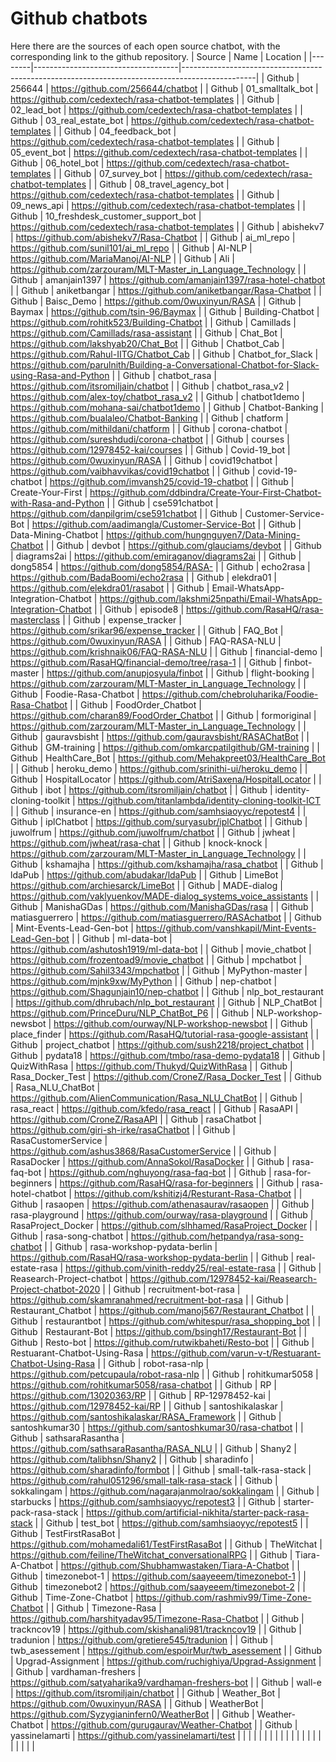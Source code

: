 # Github chatbots

Here there are the sources of each open source chatbot, with the corresponding link to the github repository.
| Source | Name                               | Location                                                                                       |
|--------|------------------------------------|------------------------------------------------------------------------------------------------|
| Github | 256644                             | https://github.com/256644/chatbot                                                              |
| Github | 01_smalltalk_bot                   | https://github.com/cedextech/rasa-chatbot-templates                                            |
| Github | 02_lead_bot                        | https://github.com/cedextech/rasa-chatbot-templates                                            |
| Github | 03_real_estate_bot                 | https://github.com/cedextech/rasa-chatbot-templates                                            |
| Github | 04_feedback_bot                    | https://github.com/cedextech/rasa-chatbot-templates                                            |
| Github | 05_event_bot                       | https://github.com/cedextech/rasa-chatbot-templates                                            |
| Github | 06_hotel_bot                       | https://github.com/cedextech/rasa-chatbot-templates                                            |
| Github | 07_survey_bot                      | https://github.com/cedextech/rasa-chatbot-templates                                            |
| Github | 08_travel_agency_bot               | https://github.com/cedextech/rasa-chatbot-templates                                            |
| Github | 09_news_api                        | https://github.com/cedextech/rasa-chatbot-templates                                            |
| Github | 10_freshdesk_customer_support_bot  | https://github.com/cedextech/rasa-chatbot-templates                                            |
| Github | abishekv7                          | https://github.com/abishekv7/Rasa-Chatbot                                                      |
| Github | ai_ml_repo                         | https://github.com/sunil101/ai_ml_repo                                                         |
| Github | AI-NLP                             | https://github.com/MariaManoj/AI-NLP                                                           |
| Github | Ali                                | https://github.com/zarzouram/MLT-Master_in_Language_Technology                                 |
| Github | amanjain1397                       | https://github.com/amanjain1397/rasa-hotel-chatbot                                             |
| Github | aniketbangar                       | https://github.com/aniketbangar/Rasa-Chatbot                                                   |
| Github | Baisc_Demo                         | https://github.com/0wuxinyun/RASA                                                              |
| Github | Baymax                             | https://github.com/tsin-96/Baymax                                                              |
| Github | Building-Chatbot                   | https://github.com/rohitk523/Building-Chatbot                                                  |
| Github | Camillads                          | https://github.com/Camillads/rasa-assistant                                                    |
| Github | Chat_Bot                           | https://github.com/lakshyab20/Chat_Bot                                                         |
| Github | Chatbot_Cab                        | https://github.com/Rahul-IITG/Chatbot_Cab                                                      |
| Github | Chatbot_for_Slack                  | https://github.com/parulnith/Building-a-Conversational-Chatbot-for-Slack-using-Rasa-and-Python |
| Github | chatbot_rasa                       | https://github.com/itsromiljain/chatbot                                                        |
| Github | chatbot_rasa_v2                    | https://github.com/alex-toy/chatbot_rasa_v2                                                    |
| Github | chatbot1demo                       | https://github.com/mohana-sai/chatbot1demo                                                     |
| Github | Chatbot-Banking                    | https://github.com/bualaleo/Chatbot-Banking                                                    |
| Github | chatform                           | https://github.com/mithildani/chatform                                                         |
| Github | corona-chatbot                     | https://github.com/sureshdudi/corona-chatbot                                                   |
| Github | courses                            | https://github.com/12978452-kai/courses                                                        |
| Github | Covid-19_bot                       | https://github.com/0wuxinyun/RASA                                                              |
| Github | covid19chatbot                     | https://github.com/vaibhavvikas/covid19chatbot                                                 |
| Github | covid-19-chatbot                   | https://github.com/imvansh25/covid-19-chatbot                                                  |
| Github | Create-Your-First                  | https://github.com/ddbindra/Create-Your-First-Chatbot-with-Rasa-and-Python                     |
| Github | cse591chatbot                      | https://github.com/danpilgrim/cse591chatbot                                                    |
| Github | Customer-Service-Bot               | https://github.com/aadimangla/Customer-Service-Bot                                             |
| Github | Data-Mining-Chatbot                | https://github.com/hungnguyen7/Data-Mining-Chatbot                                             |
| Github | devbot                             | https://github.com/glauciams/devbot                                                            |
| Github | diagrams2ai                        | https://github.com/emiraganov/diagrams2ai                                                      |
| Github | dong5854                           | https://github.com/dong5854/RASA-                                                              |
| Github | echo2rasa                          | https://github.com/BadaBoomi/echo2rasa                                                         |
| Github | elekdra01                          | https://github.com/elekdra01/rasabot                                                           |
| Github | Email-WhatsApp-Integration-Chatbot | https://github.com/lakshmi25npathi/Email-WhatsApp-Integration-Chatbot                          |
| Github | episode8                           | https://github.com/RasaHQ/rasa-masterclass                                                     |
| Github | expense_tracker                    | https://github.com/srikar96/expense_tracker                                                    |
| Github | FAQ_Bot                            | https://github.com/0wuxinyun/RASA                                                              |
| Github | FAQ-RASA-NLU                       | https://github.com/krishnaik06/FAQ-RASA-NLU                                                    |
| Github | financial-demo                     | https://github.com/RasaHQ/financial-demo/tree/rasa-1                                           |
| Github | finbot-master                      | https://github.com/anupjosyula/finbot                                                          |
| Github | flight-booking                     | https://github.com/zarzouram/MLT-Master_in_Language_Technology                                 |
| Github | Foodie-Rasa-Chatbot                | https://github.com/chebroluharika/Foodie-Rasa-Chatbot                                          |
| Github | FoodOrder_Chatbot                  | https://github.com/charan89/FoodOrder_Chatbot                                                  |
| Github | formoriginal                       | https://github.com/zarzouram/MLT-Master_in_Language_Technology                                 |
| Github | gauravsbisht                       | https://github.com/gauravsbisht/RASAChatBot                                                    |
| Github | GM-training                        | https://github.com/omkarcpatilgithub/GM-training                                               |
| Github | HealthCare_Bot                     | https://github.com/Mehakpreet03/HealthCare_Bot                                                 |
| Github | heroku_demo                        | https://github.com/srinithi-ui/heroku_demo                                                     |
| Github | HospitalLocator                    | https://github.com/AtriSaxena/HospitalLocator                                                  |
| Github | ibot                               | https://github.com/itsromiljain/chatbot                                                        |
| Github | identity-cloning-toolkit           | https://github.com/titanlambda/identity-cloning-toolkit-ICT                                    |
| Github | insurance-en                       | https://github.com/samhsiaoyyc/repotest4                                                       |
| Github | iplChatbot                         | https://github.com/suryasubr/iplChatbot                                                        |
| Github | juwolfrum                          | https://github.com/juwolfrum/chatbot                                                           |
| Github | jwheat                             | https://github.com/jwheat/rasa-chat                                                            |
| Github | knock-knock                        | https://github.com/zarzouram/MLT-Master_in_Language_Technology                                 |
| Github | kshamajha                          | https://github.com/kshamajha/rasa_chatbot                                                      |
| Github | ldaPub                             | https://github.com/abudakar/ldaPub                                                             |
| Github | LimeBot                            | https://github.com/archiesarck/LimeBot                                                         |
| Github | MADE-dialog                        | https://github.com/vaklyuenkov/MADE-dialog_systems_voice_assistants                            |
| Github | ManishaGDas                        | https://github.com/ManishaGDas/rasa                                                            |
| Github | matiasguerrero                     | https://github.com/matiasguerrero/RASAchatbot                                                  |
| Github | Mint-Events-Lead-Gen-bot           | https://github.com/vanshkapil/Mint-Events-Lead-Gen-bot                                         |
| Github | ml-data-bot                        | https://github.com/ashutosh1919/ml-data-bot                                                    |
| Github | movie_chatbot                      | https://github.com/frozentoad9/movie_chatbot                                                   |
| Github | mpchatbot                          | https://github.com/Sahil3343/mpchatbot                                                         |
| Github | MyPython-master                    | https://github.com/mjnk9xw/MyPython                                                            |
| Github | nep-chatbot                        | https://github.com/Shagunjain10/nep-chatbot                                                    |
| Github | nlp_bot_restaurant                 | https://github.com/dhrubach/nlp_bot_restaurant                                                 |
| Github | NLP_ChatBot                        | https://github.com/PrinceDuru/NLP_ChatBot_P6                                                   |
| Github | NLP-workshop-newsbot               | https://github.com/ourway/NLP-workshop-newsbot                                                 |
| Github | place_finder                       | https://github.com/RasaHQ/tutorial-rasa-google-assistant                                       |
| Github | project_chatbot                    | https://github.com/sush2218/project_chatbot                                                    |
| Github | pydata18                           | https://github.com/tmbo/rasa-demo-pydata18                                                     |
| Github | QuizWithRasa                       | https://github.com/Thukyd/QuizWithRasa                                                         |
| Github | Rasa_Docker_Test                   | https://github.com/CroneZ/Rasa_Docker_Test                                                     |
| Github | Rasa_NLU_ChatBot                   | https://github.com/AlienCommunication/Rasa_NLU_ChatBot                                         |
| Github | rasa_react                         | https://github.com/kfedo/rasa_react                                                            |
| Github | RasaAPI                            | https://github.com/CroneZ/RasaAPI                                                              |
| Github | rasaChatbot                        | https://github.com/giri-sh-irke/rasaChatbot                                                    |
| Github | RasaCustomerService                | https://github.com/ashus3868/RasaCustomerService                                               |
| Github | RasaDocker                         | https://github.com/AnnaSokol/RasaDocker                                                        |
| Github | rasa-faq-bot                       | https://github.com/nghuyong/rasa-faq-bot                                                       |
| Github | rasa-for-beginners                 | https://github.com/RasaHQ/rasa-for-beginners                                                   |
| Github | rasa-hotel-chatbot                 | https://github.com/kshitizj4/Resturant-Rasa-Chatbot                                            |
| Github | rasaopen                           | https://github.com/athenasaurav/rasaopen                                                       |
| Github | rasa-playground                    | https://github.com/ourway/rasa-playground                                                      |
| Github | RasaProject_Docker                 | https://github.com/slhhamed/RasaProject_Docker                                                 |
| Github | rasa-song-chatbot                  | https://github.com/hetpandya/rasa-song-chatbot                                                 |
| Github | rasa-workshop-pydata-berlin        | https://github.com/RasaHQ/rasa-workshop-pydata-berlin                                          |
| Github | real-estate-rasa                   | https://github.com/vinith-reddy25/real-estate-rasa                                             |
| Github | Reasearch-Project-chatbot          | https://github.com/12978452-kai/Reasearch-Project-chatbot-2020                                 |
| Github | recruitment-bot-rasa               | https://github.com/skamranahmed/recruitment-bot-rasa                                           |
| Github | Restaurant_Chatbot                 | https://github.com/manoj567/Restaurant_Chatbot                                                 |
| Github | restaurantbot                      | https://github.com/whitespur/rasa_shopping_bot                                                 |
| Github | Restaurant-Bot                     | https://github.com/bsingh17/Restaurant-Bot                                                     |
| Github | Resto-bot                          | https://github.com/rutwikbaheti/Resto-bot                                                      |
| Github | Restuarant-Chatbot-Using-Rasa      | https://github.com/varun-v-t/Restuarant-Chatbot-Using-Rasa                                     |
| Github | robot-rasa-nlp                     | https://github.com/petcupaula/robot-rasa-nlp                                                   |
| Github | rohitkumar5058                     | https://github.com/rohitkumar5058/rasa-chatbot                                                 |
| Github | RP                                 | https://github.com/13020363/RP                                                                 |
| Github | RP-12978452-kai                    | https://github.com/12978452-kai/RP                                                             |
| Github | santoshikalaskar                   | https://github.com/santoshikalaskar/RASA_Framework                                             |
| Github | santoshkumar30                     | https://github.com/santoshkumar30/rasa-chatbot                                                 |
| Github | sathsaraRasantha                   | https://github.com/sathsaraRasantha/RASA_NLU                                                   |
| Github | Shany2                             | https://github.com/talibhsn/Shany2                                                             |
| Github | sharadinfo                         | https://github.com/sharadinfo/formbot                                                          |
| Github | small-talk-rasa-stack              | https://github.com/rahul051296/small-talk-rasa-stack                                           |
| Github | sokkalingam                        | https://github.com/nagarajanmolrao/sokkalingam                                                 |
| Github | starbucks                          | https://github.com/samhsiaoyyc/repotest3                                                       |
| Github | starter-pack-rasa-stack            | https://github.com/artificial-nikhita/starter-pack-rasa-stack                                  |
| Github | test_bot                           | https://github.com/samhsiaoyyc/repotest5                                                       |
| Github | TestFirstRasaBot                   | https://github.com/mohamedali61/TestFirstRasaBot                                               |
| Github | TheWitchat                         | https://github.com/feiline/TheWitchat_conversationalRPG                                        |
| Github | Tiara-A-Chatbot                    | https://github.com/Shubhamwastaken/Tiara-A-Chatbot                                             |
| Github | timezonebot-1                      | https://github.com/saayeeem/timezonebot-1                                                      |
| Github | timezonebot2                       | https://github.com/saayeeem/timezonebot-2                                                      |
| Github | Time-Zone-Chatbot                  | https://github.com/rashmiv99/Time-Zone-Chatbot                                                 |
| Github | Timezone-Rasa                      | https://github.com/harshityadav95/Timezone-Rasa-Chatbot                                        |
| Github | trackncov19                        | https://github.com/skishanali981/trackncov19                                                   |
| Github | tradunion                          | https://github.com/gretiere545/tradunion                                                       |
| Github | twb_asessement                     | https://github.com/espoirMur/twb_asessement                                                    |
| Github | Upgrad-Assignment                  | https://github.com/ruchighiya/Upgrad-Assignment                                                |
| Github | vardhaman-freshers                 | https://github.com/satyaharika9/vardhaman-freshers-bot                                         |
| Github | wall-e                             | https://github.com/itsromiljain/chatbot                                                        |
| Github | Weather_Bot                        | https://github.com/0wuxinyun/RASA                                                              |
| Github | WeatherBot                         | https://github.com/Syzygianinfern0/WeatherBot                                                  |
| Github | Weather-Chatbot                    | https://github.com/gurugaurav/Weather-Chatbot                                                  |
| Github | yassinelamarti                     | https://github.com/yassinelamarti/test                                                         |
|        |                                    |                                                                                                |
|        |                                    |                                                                                                |
|        |                                    |                                                                                                |
|        |                                    |                                                                                                |
|        |                                    |                                                                                                |
